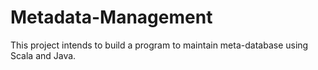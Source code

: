 # Metadata-Management
This project intends to build a program to maintain meta-database using Scala and Java.
